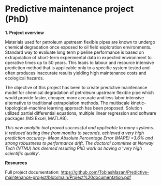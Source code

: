 # Predictive maintenance project (PhD)

__1. Project overview__

Materials used for petroleum  upstream flexible pipes are known to undergo chemical degradation once exposed to oil field exploration environments. Standard way to evaluate long term pipeline performance is based on extrapolation of short-term experimental data in expected environment to operative times up to 50 years. This leads to labour and resource intensive prediction method that is applicable only to a specific system tested and often produces inaccurate results yielding high maintenance costs and ecological hazards.   

The objective of this project has been to create predictive maintenance model for chemical degradation of petroleum upstream flexible pipe which would provide faster, cheaper, more accurate and less labor intensive alternative to traditional extrapolation methods. The multiscale kinetic-topological-machine learning approach has been proposed. Solution utilized partial differential equations, multiple linear regression and software packages (MS Excel, MATLAB).

_This new analytic tool proved successful and applicable to many systems. It reduced testing time from months to seconds, achieved a very high prediction accuracy- Mean Absolute Percentage Error (MAPE) =3.6% and strong robustness to performance drift. The doctoral commitee at Norway Tech (NTNU) has deemed resulting PhD work as having a 'very high scientific quality'._    

__Resources__

Full project documentation: https://github.com/TobiasMazan/Predictive-maintenance-project/blob/main/Project%20documentation.pdf
